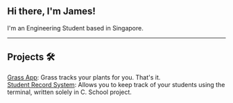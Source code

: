 ## Hi there, I'm James! 
I'm an Engineering Student based in Singapore.

---
## Projects 🛠️
[Grass App](https://github.com/lohhaoyuan/grass): Grass tracks your plants for you. That's it. <br>
[Student Record System](https://github.com/jamersonk/38prog_project): Allows you to keep track of your students using the terminal, written solely in C. School project. <br>

<!--
**jamersonk/jamersonk** is a ✨ _special_ ✨ repository because its `README.md` (this file) appears on your GitHub profile.

Here are some ideas to get you started:

- 🔭 I’m currently working on ...
- 🌱 I’m currently learning ...
- 👯 I’m looking to collaborate on ...
- 🤔 I’m looking for help with ...
- 💬 Ask me about ...
- 📫 How to reach me: ...
- 😄 Pronouns: ...
- ⚡ Fun fact: ...
-->
